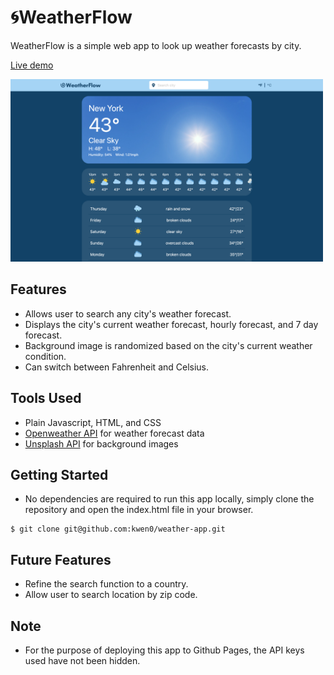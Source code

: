 # 🌀WeatherFlow
WeatherFlow is a simple web app to look up weather forecasts by city.

[Live demo](https://kwen0.github.io/weather-app/)

<img width="500" alt="screenshot" src="screenshot.png">

## Features
- Allows user to search any city's weather forecast.
- Displays the city's current weather forecast, hourly forecast, and 7 day forecast.
- Background image is randomized based on the city's current weather condition.
- Can switch between Fahrenheit and Celsius.

## Tools Used
- Plain Javascript, HTML, and CSS
- [Openweather API](https://openweathermap.org/api) for weather forecast data
- [Unsplash API](https://unsplash.com/developers) for background images

## Getting Started
- No dependencies are required to run this app locally, simply clone the repository and open the index.html file in your browser.
```
$ git clone git@github.com:kwen0/weather-app.git
```

## Future Features
- Refine the search function to a country.
- Allow user to search location by zip code. 

## Note
- For the purpose of deploying this app to Github Pages, the API keys used have not been hidden.
